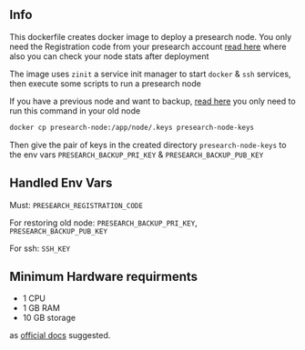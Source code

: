 ## Info
This dockerfile creates docker image to deploy a presearch node. You only need the Registration code from your presearch account [read here](https://nodes.presearch.org/dashboard) where also you can check your node stats after deployment

The image uses `zinit` a service init manager to start `docker` & `ssh` services, then execute some scripts to run a presearch node

If you have a previous node and want to backup, [read here](https://docs.presearch.org/nodes/backing-up-and-migrating-nodes)
you only need to run this command in your old node
```bash
docker cp presearch-node:/app/node/.keys presearch-node-keys
```
Then give the pair of keys in the created directory `presearch-node-keys` to the env vars `PRESEARCH_BACKUP_PRI_KEY` & `PRESEARCH_BACKUP_PUB_KEY`

## Handled Env Vars
Must: `PRESEARCH_REGISTRATION_CODE`

For restoring old node: `PRESEARCH_BACKUP_PRI_KEY`, `PRESEARCH_BACKUP_PUB_KEY`

For ssh: `SSH_KEY`

## Minimum Hardware requirments
- 1 CPU
- 1 GB RAM 
- 10 GB storage

as [official docs](https://docs.presearch.org/nodes/setup#hardware-specification) suggested.
